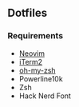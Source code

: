 ## Dotfiles

### Requirements

- [Neovim](https://github.com/neovim/neovim/wiki/Installing-Neovim)
- [iTerm2](https://github.com/gnachman/iTerm2)
- [oh-my-zsh](https://github.com/ohmyzsh/ohmyzsh)
- Powerline10k
- Zsh
- Hack Nerd Font
